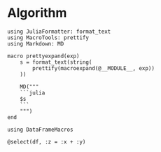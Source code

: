 # Algorithm

```@example 1
using JuliaFormatter: format_text
using MacroTools: prettify
using Markdown: MD

macro prettyexpand(exp)
    s = format_text(string(
        prettify(macroexpand(@__MODULE__, exp))
    ))

    MD("""
    ```julia
    $s
    ```
    """)
end
```

```@example 1
using DataFrameMacros

@select(df, :z = :x + :y)
```